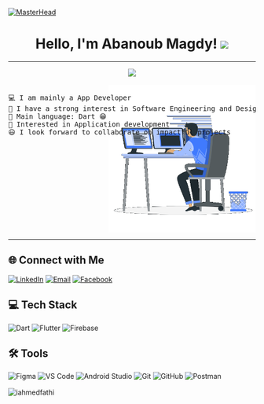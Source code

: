 [![MasterHead](https://firebasestorage.googleapis.com/v0/b/flexi-coding.appspot.com/o/dempgi7-520f8d5f-63d4-4453-8822-dbc149ae27f8.gif?alt=media&token=91c0c7b2-93c3-4029-b011-1a8703c5730d)](https://rishavchanda.io)

<h1 align="center">
Hello, I'm Abanoub Magdy!
	<a href="https://github.com/Bouaskaoun" target="_self">
		<img src="https://media.giphy.com/media/hvRJCLFzcasrR4ia7z/giphy.gif" width="30">
	</a>
</h1>
<hr>
<p align="center">
  <a href="https://github.com/DenverCoder1/readme-typing-svg"><img src="https://readme-typing-svg.herokuapp.com?font=Time+New+Roman&color=%0D0069FF&size=25&center=true&vCenter=true&width=600&height=100&lines=Hello+World!;Always+learning+new+things;Flutter+Developer"></a>

</p>
<pre>
	<picture align="center"> <img align="right" src="https://github.com/Anwar-Rizk/Anwar-Rizk/blob/master/Images/Right_Side.gif?raw=true" width = 300px></picture>
💻 I am mainly a App Developer
📝 I have a strong interest in Software Engineering and Design
🌟 Main language: Dart 😁
🚩 Interested in Application development
😃 I look forward to collaborate on impactful projects
</pre>
<hr>


## 🌐 Connect with Me

[![LinkedIn](https://img.shields.io/badge/-LinkedIn-0A66C2?style=flat-square&logo=LinkedIn&logoColor=white&label=LinkedIn)]( https://www.linkedin.com/in/abanoub-magdy-8b4717319/)
[![Email](https://img.shields.io/badge/-Email-D14836?style=flat-square&logo=Gmail&logoColor=white&label=Email)](mailto:abanoubmagdyj@gmail.com)
[![Facebook](https://img.shields.io/badge/-Facebook-1877F2?style=flat-square&logo=Facebook&logoColor=white&label=Facebook)](https://www.facebook.com/abanoub.magdy.129)

## 💻 Tech Stack

![Dart](https://skillicons.dev/icons?i=dart&theme=dark&borderRadius=20)
![Flutter](https://skillicons.dev/icons?i=flutter&theme=dark&borderRadius=20)
![Firebase](https://skillicons.dev/icons?i=firebase&theme=dark&borderRadius=20)


## 🛠️ Tools

![Figma](https://skillicons.dev/icons?i=figma&theme=dark&borderRadius=20)
![VS Code](https://skillicons.dev/icons?i=vscode&theme=dark&borderRadius=20)
![Android Studio](https://skillicons.dev/icons?i=androidstudio&theme=dark&borderRadius=20)
![Git](https://skillicons.dev/icons?i=git&theme=dark&borderRadius=20)
![GitHub](https://skillicons.dev/icons?i=github&theme=dark&borderRadius=20)
![Postman](https://skillicons.dev/icons?i=postman&theme=dark&borderRadius=20)

<p><img align="center" src="https://github-readme-stats.vercel.app/api/top-langs?username=AbanoubMagdyy&show_icons=true&locale=en&layout=compact" alt="iahmedfathi" /></p>
